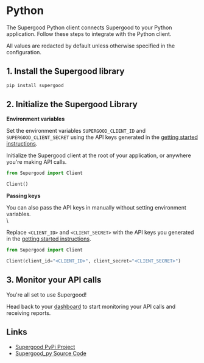 # Python

The Supergood Python client connects Supergood to your Python application. Follow these steps to integrate with the Python client.

All values are redacted by default unless otherwise specified in the configuration.

## 1. Install the Supergood library

```bash
pip install supergood
```

## 2. Initialize the Supergood Library

**Environment variables**

Set the environment variables `SUPERGOOD_CLIENT_ID` and `SUPERGOOD_CLIENT_SECRET` using the API keys generated in the [getting started instructions](../getting-started.md).

Initialize the Supergood client at the root of your application, or anywhere you're making API calls.

```python
from Supergood import Client

Client()
```

**Passing keys**

You can also pass the API keys in manually without setting environment variables.\
\

Replace `<CLIENT_ID>` and `<CLIENT_SECRET>` with the API keys you generated in the [getting started instructions](../getting-started.md).

```python
from Supergood import Client

Client(client_id="<CLIENT_ID>", client_secret="<CLIENT_SECRET>")
```

## 3. Monitor your API calls

You're all set to use Supergood!

Head back to your [dashboard](https://dashboard.supergood.ai) to start monitoring your API calls and receiving reports.

## Links

* [Supergood PyPi Project](https://pypi.org/project/supergood/)
* [Supergood\_py Source Code](https://github.com/supergoodsystems/supergood-py)
